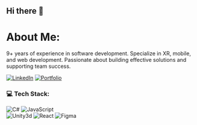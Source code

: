 ## Hi there 👋

# About Me:
9+ years of experience in software development. Specialize in XR, mobile, and web development. Passionate about building effective solutions and supporting team success.

[![LinkedIn](https://img.shields.io/badge/LinkedIn-%230077B5.svg?logo=linkedin&logoColor=white)](https://linkedin.com/in/dimatidev) 
[![Portfolio](https://img.shields.io/badge/Portfolio-%23F24E1E.svg?logo=unity&logoColor=white)]([https://linkedin.com/in/dimatidev](https://dimatidev.github.io/)) 


### 💻 Tech Stack:
![C#](https://img.shields.io/badge/c%23-%23323330.svg?style=flat&logo=csharp&logoColor=white) ![JavaScript](https://img.shields.io/badge/javascript-%23323330.svg?style=flat&logo=javascript&logoColor=%23F7DF1E) 
<br/> ![Unity3d](https://img.shields.io/badge/Unity3d-%23323330.svg?style=flat&logo=unity&logoColor=white) ![React](https://img.shields.io/badge/react-%23323330.svg?style=flat&logo=react&logoColor=%2361DAFB) ![Figma](https://img.shields.io/badge/figma-%23323330.svg?style=flat&logo=figma&logoColor=white)


<!-- Proudly created with GPRM ( https://gprm.itsvg.in ) -->

<!--
**dimaTidev/dimaTidev** is a ✨ _special_ ✨ repository because its `README.md` (this file) appears on your GitHub profile.

Here are some ideas to get you started:

- 🔭 I’m currently working on ...
- 🌱 I’m currently learning ...
- 👯 I’m looking to collaborate on ...
- 🤔 I’m looking for help with ...
- 💬 Ask me about ...
- 📫 How to reach me: ...
- 😄 Pronouns: ...
- ⚡ Fun fact: ...
-->
